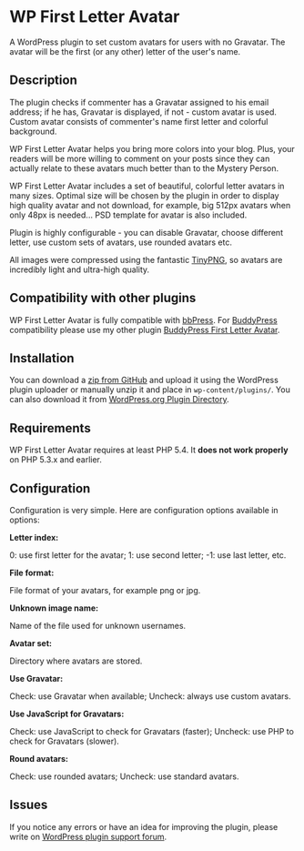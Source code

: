 WP First Letter Avatar
==============

A WordPress plugin to set custom avatars for users with no Gravatar. The avatar will be the first (or any other) letter of the user's name.

## Description

The plugin checks if commenter has a Gravatar assigned to his email address; if he has, Gravatar is displayed, if not - custom avatar is used. Custom avatar consists of commenter's name first letter and colorful background. 

WP First Letter Avatar helps you bring more colors into your blog. Plus, your readers will be more willing to comment on your posts since they can actually relate to these avatars much better than to the Mystery Person.

WP First Letter Avatar includes a set of beautiful, colorful letter avatars in many sizes. Optimal size will be chosen by the plugin in order to display high quality avatar and not download, for example, big 512px avatars when only 48px is needed... PSD template for avatar is also included. 

Plugin is highly configurable - you can disable Gravatar, choose different letter, use custom sets of avatars, use rounded avatars etc.

All images were compressed using the fantastic [TinyPNG](https://tinypng.com/), so avatars are incredibly light and ultra-high quality.

## Compatibility with other plugins

WP First Letter Avatar is fully compatible with [bbPress](https://bbpress.org/). For [BuddyPress](https://buddypress.org/) compatibility please use my other plugin [BuddyPress First Letter Avatar](https://github.com/Dev49net/buddypress-first-letter-avatar).

## Installation

You can download a
[zip from GitHub](https://github.com/Dev49net/wp-first-letter-avatar/archive/master.zip) and upload it using the WordPress plugin uploader or manually unzip it and place in ```wp-content/plugins/```. You can also download it from [WordPress.org Plugin Directory](https://wordpress.org/plugins/wp-first-letter-avatar/).

## Requirements

WP First Letter Avatar requires at least PHP 5.4. It **does not work properly** on PHP 5.3.x and earlier.

## Configuration

Configuration is very simple. Here are configuration options available in options:

**Letter index:**

0: use first letter for the avatar; 1: use second letter; -1: use last letter, etc.

**File format:**

File format of your avatars, for example png or jpg.

**Unknown image name:**

Name of the file used for unknown usernames.

**Avatar set:**

Directory where avatars are stored.

**Use Gravatar:**

Check: use Gravatar when available; Uncheck: always use custom avatars.

**Use JavaScript for Gravatars:**

Check: use JavaScript to check for Gravatars (faster); Uncheck: use PHP to check for Gravatars (slower).

**Round avatars:**

Check: use rounded avatars; Uncheck: use standard avatars.

## Issues
If you notice any errors or have an idea for improving the plugin, please write on [WordPress plugin support forum](https://wordpress.org/support/plugin/wp-first-letter-avatar).